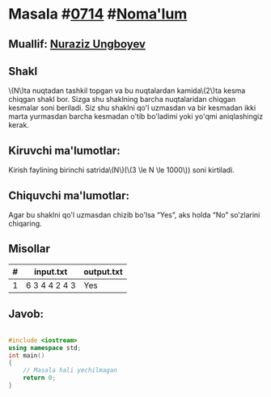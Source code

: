 
<h1>Masala #<a href="https://robocontest.uz/tasks/0714">0714</a> #<a href="https://robocontest.uz/tasks?category=1">Noma'lum</a></h1>
<h2> Muallif: <a href="https://robocontest.uz/profile/nuraziz_imo">Nuraziz Ungboyev</a></h2>
<h2>Shakl</h2>
<p>\(N\)ta nuqtadan tashkil topgan va bu nuqtalardan kamida\(2\)ta kesma chiqgan shakl bor. Sizga shu shaklning barcha nuqtalaridan chiqgan kesmalar soni beriladi. Siz shu shaklni qo'l uzmasdan va bir kesmadan ikki marta yurmasdan barcha kesmadan o'tib bo'ladimi yoki yo'qmi aniqlashingiz kerak.</p>
<h2>Kiruvchi ma'lumotlar:</h2>
<p>Kirish faylining birinchi satrida\(N\)(\(3 \le N \le 1000\)) soni kirtiladi.</p>
<h2>Chiquvchi ma'lumotlar:</h2>
<p>Agar bu shaklni qo'l uzmasdan chizib bo'lsa “Yes”, aks holda “No” so’zlarini chiqaring.</p>
<h2>Misollar</h2>
<table>
    <thead>
        <tr>
            <th>#</th>
            <th>input.txt</th>
            <th>output.txt</th>
        </tr>
    </thead>
    <tbody>
            <tr>
                <td>1</td>
                <td>6
3 4 4 2 4 3</td>
                <td>Yes</td>
            </tr>
    </tbody>
    </table>
    
<h2>Javob:</h2>

######
```cpp
#include <iostream>
using namespace std;
int main()
{
    // Masala hali yechilmagan
    return 0;
}
```
